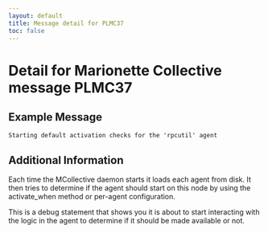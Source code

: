 ```yaml
---
layout: default
title: Message detail for PLMC37
toc: false
---
```


Detail for Marionette Collective message PLMC37
===========================================

Example Message
---------------

    Starting default activation checks for the 'rpcutil' agent

Additional Information
----------------------

Each time the MCollective daemon starts it loads each agent from disk.  It then tries to determine if the agent should start on this node by using the activate_when method or per-agent configuration.

This is a debug statement that shows you it is about to start interacting with the logic in the agent to determine if it should be made available or not.
